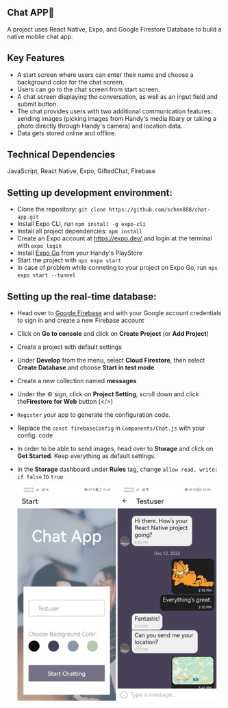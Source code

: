 ## Chat APP:iphone:
A project uses React Native, Expo, and Google Firestore Database to build a native moblie chat app.

## Key Features
- A start screen where users can enter their name and choose a background color for the chat screen.
- Users can go to the chat screen from start screen.
- A chat screen displaying the conversation, as well as an input field and submit button.
- The chat provides users with two additional communication features: sending images (picking images from Handy's media libary or taking a photo directly through Handy's camera) and location data.
- Data gets stored online and offline.

## Technical Dependencies

JavaScript, React Native, Expo, GiftedChat, Firebase

## Setting up development environment:
- Clone the repository: `git clone https://github.com/schen888/chat-app.git`
- Install Expo CLI, run `npm install -g expo-cli`
- Install all project dependencies: `npm install`
- Create an Expo account at https://expo.dev/ and login at the terminal with `expo login`
- Install [Expo Go](https://expo.dev/client) from your Handy's PlayStore
- Start the project with `npx expo start`
- In case of problem while conneting to your project on Expo Go, run `npx expo start --tunnel`

## Setting up the real-time database:
- Head over to [Google Firebase](https://firebase.google.com/) and with your Google account credentials to sign in and create a new Firebase account
- Click on **Go to console** and click on **Create Project** (or **Add Project**)
- Create a project with default settings
- Under **Develop** from the menu, select **Cloud Firestore**, then select **Create Database** and choose **Start in test mode**
- Create a new collection named **messages**
- Under the :gear: sign, click on **Project Setting**, scroll down and click the**Firestore for Web** button (</>)
- `Register` your app to generate the configuration code.
- Replace the `const firebaseConfig` in `Components/Chat.js` with your config. code 
- In order to be able to send images, head over to **Storage** and click on **Get Started**. Keep everything as default settings.
- In the **Storage** dashboard under **Rules** tag, change `allow read, write: if false` to `true`


  <img alt="A screenshot of the start view in chat-app" src="/img/Screenshot1.jpg" width="48%">
  <img alt="A screenshot of the chat view in chat-app" src="/img/Screenshot2.jpg" width="48%">
